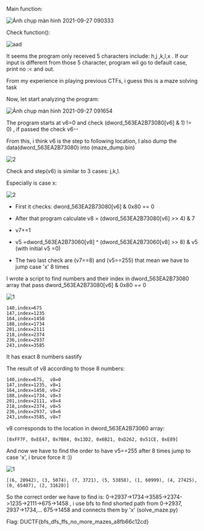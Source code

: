 Main function:

![Ảnh chụp màn hình 2021-09-27 090333](https://user-images.githubusercontent.com/91442807/134835038-8bff5787-9bce-43e6-b45a-aa9503467fd8.png)

Check function():

![aad](https://user-images.githubusercontent.com/91442807/134835049-cb06a712-7d76-4075-a609-aa220cf2f3de.png)

It seems the program only received 5 characters include: h,j ,k,l,x . If our input is different from those 5 character, program wil go to default case, print no :< and out.

From my experience in playing previous CTFs, i guess this is a maze solving task

Now, let start analyzing the program:

![Ảnh chụp màn hình 2021-09-27 091654](https://user-images.githubusercontent.com/91442807/134836069-74879737-00fa-448b-8430-ae03d2e69ec5.png)

The program starts at v6=0 and check (dword_563EA2B73080[v6] & 1) != 0) , if passed the check v6--

From this, i think v6 is the step to following location, I also dump the data(dword_563EA2B73080) into (maze_dump.bin)

![2](https://user-images.githubusercontent.com/91442807/134836591-d1143dc7-273a-40ab-8996-61270f8c2e51.png)

Check and step(v6) is similar to 3 cases: j,k,l.

Especially is case x:

![2](https://user-images.githubusercontent.com/91442807/134837212-7d8caa68-a8a1-4b0d-9480-67edcfdc424d.png)

+ First it checks: dword_563EA2B73080[v6] & 0x80 == 0

+ After that program calculate v8 = (dword_563EA2B73080[v6] >> 4) & 7

+ v7+=1

+ v5 =dword_563EA2B73060[v8] ^ (dword_563EA2B73060[v8] >> 8) & v5 (with initial v5 =0)

+ The two last check are (v7==8) and (v5==255)  that mean we have to jump case 'x' 8 times 

I wrote a script to find numbers and their index in dword_563EA2B73080 array that pass dword_563EA2B73080[v6] & 0x80 == 0

![1](https://user-images.githubusercontent.com/91442807/134838025-67743495-f5b4-44c7-a631-e6248bdee221.png)

    140,index=675
    147,index=1235
    164,index=1458
    188,index=1734
    201,index=2111
    218,index=2374
    236,index=2937
    243,index=3585
    
It has exact 8 numbers sastify

The result of v8 according to those 8 numbers:

    140,index=675,  v8=0
    147,index=1235, v8=1
    164,index=1458, v8=2
    188,index=1734, v8=3
    201,index=2111, v8=4
    218,index=2374, v8=5
    236,index=2937, v8=6
    243,index=3585, v8=7
    
v8 corresponds to the location in dword_563EA2B73060 array:

    [0xFF7F, 0xEE47, 0x7B84, 0x13D2, 0x6B21, 0xD262, 0x51CE, 0xE89]
    
And now we have to find the order to have v5==255 after 8 times jump to case 'x', i bruce force it :))

![1](https://user-images.githubusercontent.com/91442807/134839918-56326d29-b6a3-4a35-a7be-9558f5e95761.png)

    [(6, 20942), (3, 5074), (7, 3721), (5, 53858), (1, 60999), (4, 27425), (0, 65407), (2, 31620)]
    
 So the correct order we have to find is: 0->2937->1734->3585->2374->1235->2111->675->1458 , i use bfs to find shorted path from 0->2937, 2937->1734,... 675->1458 and connects them by 'x'  (solve_maze.py)
 
 
 Flag: DUCTF{bfs_dfs_ffs_no_more_mazes_a8fb66c12cd}
 
 














    
